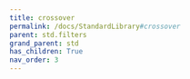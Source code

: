 ```yaml
---
title: crossover
permalink: /docs/StandardLibrary#crossover
parent: std.filters
grand_parent: std
has_children: True
nav_order: 3
---
```

